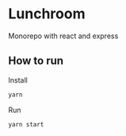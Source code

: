 # Lunchroom

Monorepo with react and express

## How to run

Install
```bash
yarn
```

Run
```bash
yarn start
```
